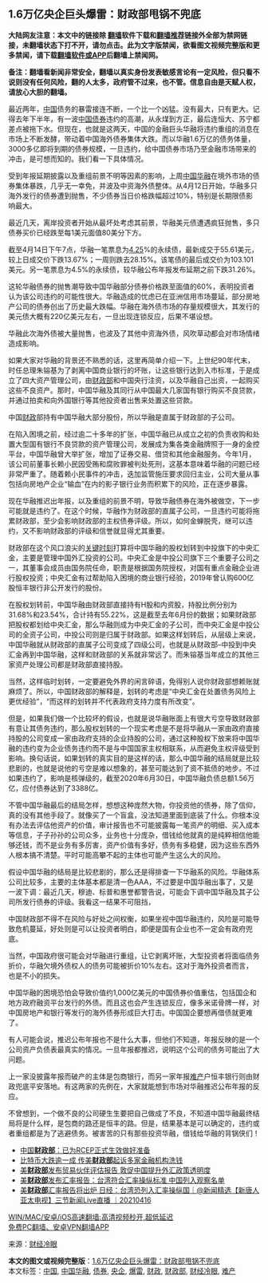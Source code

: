  <h2>1.6万亿央企巨头爆雷：财政部甩锅不兜底</h2> <p class="notice"><b>大陆网友注意：本文中的链接除 <a href="https://github.com/bannedbook/fanqiang" >翻墙</a>软件下载和<a href="https://github.com/killgcd/justmysocks/blob/master/README.md">翻墙推荐</a>链接外全部为禁网链接，未翻墙状态下打不开，请勿点击。此为文字版禁闻，欲看图文视频完整版和更多禁闻，请下载<a href="https://github.com/bannedbook/fanqiang">翻墙软件或APP</a>后翻墙上禁闻网。</p><p>备注：翻墙看新闻非常安全，翻墙以真实身份发表敏感言论有一定风险，但只看不说则没有任何风险，翻的人太多，政府管不过来，也不管。信息自由是天赋人权，请放心大胆的翻墙。</b></p>  <div class="entry"> <p>最近两年，<span class='wp_keywordlink_affiliate'><a href="https://www.bannedbook.org/" title="中国" target="_blank">中国</a></span>债务的暴雷接连不断，一个比一个凶猛。没有最大，只有更大。记得去年下半年，有一波<a href="https://www.bannedbook.org/bnews/tag/%E4%B8%AD%E5%9B%BD/" class="st_tag internal_tag" rel="tag" title="标签 中国 下的日志">中国</a><a href="https://www.bannedbook.org/bnews/tag/%E5%80%BA%E5%88%B8/" class="st_tag internal_tag" rel="tag" title="标签 债券 下的日志">债券</a>违约的高潮，从永煤到方正，最后连恒大、苏宁都差点被拖下水。但现在，也就是这两天，中国的金融巨头华融将违约重组的消息在市场上不断发酵，带动着中国海外债券集体大跌。而以华融1.6万亿的债务体量，3000多亿即将到期的债券规模，一旦违约，给中国债券市场乃至金融市场带来的冲击，是可想而知的。我们看一下具体情况。</p> <p>受到年报延期披露以及重组前景不明等因素的影响，上周<a href="https://www.bannedbook.org/bnews/tag/%E4%B8%AD%E5%9B%BD%E5%8D%8E%E8%9E%8D/" class="st_tag internal_tag" rel="tag" title="标签 中国华融 下的日志">中国华融</a>在境外市场的债券集体暴跌，几乎无一幸免，并波及中资海外债整体。从4月12日开始，华融多只海外发行的债券遭到抛售，不少债券当日价格跌幅超过10%，特别是长期限债影响最大。</p> <p>最近几天，离岸投资者开始从最坏处考虑其前景，华融美元债遭遇疯狂抛售，多只债券买价已经跌至每1美元面值80美分下方。</p> <p>截至4月14日下午7点，华融一笔票息为<span class='wp_keywordlink'><a href="https://www.bannedbook.org/forum3/topic15.html" title="1999.4.25中南海事件真相" target="_blank">4.25</a></span>%的永续债，最新成交于55.61美元，较上日成交价下跌13.67%；一周则跌去28.15%。该笔债的最后成交价为103.101美元。另一笔票息为4.5%的永续债，较华融公布年报发布延期之前下跌31.26%。</p> <p>这轮华融债券的抛售潮导致中国华融部分债券价格跌至面值的60%，表明投资者认为该公司违约的可能性很大。华融造成的忧虑已在亚洲信用市场蔓延，部分房地产公司的债券创出了历史最大跌幅。华融在海外债市场的存量规模很大，其发行的美元债大概有220亿美元左右，一旦出现连锁反应，后果不堪设想。</p> <p>华融此次海外债被大量抛售，也波及了其他中资海外债，风吹草动都会对市场情绪造成影响。</p>  <p>如果大家对华融的背景还不熟悉的话，这里再简单介绍一下。上世纪90年代末，时任总理朱镕基为了剥离中国商业银行的坏账，让这些银行达到入市标准，于是成立了四大资产管理公司，由<a href="https://www.bannedbook.org/bnews/tag/%E8%B4%A2%E6%94%BF%E9%83%A8/" class="st_tag internal_tag" rel="tag" title="标签 财政部 下的日志">财政部</a>和中国央行注资，以及华融自己出资，一起购买这些不良资产。那时，中国华融及其同行从中国最大几家国有银行购买不良贷款，并通过拍卖和向外国银行等其他投资者出售来处置这些贷款。</p> <p>中国<a href="https://www.bannedbook.org/bnews/tag/%E8%B4%A2%E6%94%BF/" class="st_tag internal_tag" rel="tag" title="标签 财政 下的日志">财政</a>部持有中国华融大部分股份，所以华融是直属于财政部的子公司。</p> <p>在陷入困境之前，经过逾二十多年的扩张，中国华融已从成立之初的负责收购和处置大型国有银行不良贷款的资产管理公司，发展成为集各类金融牌照于一身的金控平台，中国华融曾大举扩张，增加了证券交易、借贷和其他金融服务。今年1月，该公司前董事长赖小民因受贿和腐败罪被判处死刑，这基本意味着华融的问题已经非常严重了。随着赖小民事件的冲击，迭加监管施压要求回归主业，公司大量从事包括向房地产企业“输血”在内的影子银行业务而积累下的风险，正在逐步暴露。</p> <p>现在华融推迟出年报，以及重组的前景不明，导致华融债券在海外被做空，下一步可能就是违约了。在这个时候，华融作为财政部的直属子公司，一旦违约可能将拖累财政部，至少会影响财政部的主权债券评级。所以，如何金蝉脱壳，继可以违约，又不影响财政部的评级和信誉就显得尤其重要。</p> <p>财政部在这个风口浪尖的<span class='wp_keywordlink'><a href="https://www.bannedbook.org/forum2/topic151.html" title="关键时刻：李鹏日记" target="_blank">关键时刻</a></span>打算将中国华融的股权划转到中投旗下的中央汇金，主要是管理中国外汇投资的公司。中央汇金是中投公司旗下三个重要子公司之一，其董事会成员由国务院任命，职责是根据国务院授权，对国有重点金融企业进行股权投资；中央汇金有过帮助陷入困境的商业银行经验，2019年曾认购600亿股恒丰银行非公开发行的股份。</p> <p>在股权划转前，中国华融由财政部直接持有H股和内资股，持股比例分别为31.68%和23.54%，合计持有55.22%，这是截至去年6月份的数据；如果财政部把股权都划给中央汇金，那么华融则成为中央汇金的子公司，而中央汇金是中投公司的全资子公司，中投公司则是归属于财政部。如果这样划转后，从层级上来说，中国华融就从财政部的直属子公司变成了四级公司，也就是从财政部–中投到中央汇金再到中国华融，这样和财政部的关系就非常远了。而朱镕基当年成立的其他三家资产处理公司都是财政部直接持股。</p>  <p>当然，这样临时划转，一定要避免外界的闲言碎语，免得别人说你财政部想赖账就麻烦了。所以，中国财政部的解释是，划转的考虑是“中央汇金在处置债务风险上更优经验”，“而这样的划转并不代表政府支持力度有所改变”。</p> <p>但是，如果我们做一个比较坏的假设，也就是说华融账面上有很大亏空导致财政部有意让其债务违约，那么股权划转的一个现实考虑是不是将华融从一家由政府直接持股的公司变成一家由政府支持的企业持股的公司，通过这种股权下放来将中国华融的违约变为企业债务违约而不是与中国国家主权相联系，从而避免主权评级受到影响。换句话说，如果划转的真实目的是这样的话，那么中国华融的结局就是比较悲剧的，也就是说他的亏空是难以想象的，甚至可能达到了资不抵债的地步。不过如果违约了，影响是核弹级的，截至2020年6月30日，中国华融负债总额1.56万亿，应付债券达到了3388亿。</p> <p>不管中国华融最后的结局怎样，想想这种庞然大物，你投资他的债券，除了信仰，真的没有其他手段了。就像买了一个盲盒，没法知道里面到底装了什么。你根本没有办法去评估他资产的价值，审计报告也不可能披露每一笔资产的明细、买入成本等信息，子子孙孙的公司众多，业务也十分庞杂，借钱给他就真的是纯粹相信他能够还钱，而不是业务有多厉害，资产价值有多好，债务有多稳健，因为这些东西外人根本搞不清楚。平时可能高攀不起的主体也可能产生这么大的风险。</p> <p>假设中国华融的结局是比较悲剧的，那么还是得排查一下华融系的风险。华融体系公司比较多，主要的主体基本都是清一色AAA，不过要是中国华融出事了，又是一波下调：最近几天，穆迪、标普和惠誉都警告说，可能会下调中国华融及其子公司所发行债券的评级。我看这一结果不可阻挡，</p> <p>中国财政部不得不在风险与好处之间权衡，如果坐视中国华融违约，风险是可能导致危机蔓延，好处则是可以让投资者明白，即便是国有企业也不一定会有政府兜底。</p> <p>当然，中国政府很可能会对华融进行重组，让它剥离坏账，大型投资者将面临债务折价，华融欠境外债权人的债务可能被折价10%左右。这对于海外投资者而言，也是不小的损失。</p>  <p>中国华融的困境恐怕会导致价值约1,000亿美元的中国债券价值重估，包括国企和地方政府融资平台发行的外债。而且这也会产生连锁反应，像多米诺骨牌一样，对中国房地产和银行等发行的海外债券形成巨大打击。中国国企要想再借债就更难了。</p> <p>有人可能会说，推迟公布年报也不是什么大事，但他们不知道，年报反映的是一个公司资产负债表最真实的情况。一旦年报都推迟，说明这个公司的债务可能出了大问题。</p> <p>上一家没披露年报而破产的主体是包商银行，而另一家年报<a href="https://www.bannedbook.org/bnews/tag/%e9%9a%be%e4%ba%a7/" class="st_tag internal_tag" rel="tag" title="标签 难产 下的日志">难产</a>户恒丰银行则由财政兜底平安落地。有这两家的先例在，大家就能想到市场对华融推迟公布年报的反应。</p> <p>不曾想到，一个做不良的公司硬生生要把自己做成了不良，不知道中国华融最终结局将是什么样，是包商的路还是恒丰的路。但是，结果基本是可以确定的，违约或者重组都是为了逃避债务。被害苦的只有那些投资华融，借钱给华融的背锅侠们！</p> <ul class='op-related-articles' title='相关阅读'> <li><a href='https://www.bannedbook.org/bnews/baitai/20210419/1529402.html' target='_blank'>中国<b>财政部</b>：已为RCEP正式生效做好准备</a></li> <li><a href='https://www.bannedbook.org/bnews/cnnews/20210418/1528978.html' target='_blank'>比特币大跌逾一成 传美<b>财政部</b>起诉多家金融机构洗钱</a></li> <li><a href='https://www.bannedbook.org/bnews/headline/20210417/1527940.html' target='_blank'>美<b>财政部</b>发布贸易伙伴评估报告 敦促中国提升外汇政策透明度</a></li> <li><a href='https://www.bannedbook.org/bnews/headline/20210417/1527883.html' target='_blank'>美<b>财政部</b>发布汇率报告：台湾符合汇率操纵标准 中国列入观察名单</a></li> <li><a href='https://www.bannedbook.org/bnews/bannedvideo/20210416/1527476.html' target='_blank'>美<b>财政部</b>汇率报告将出炉 日经：台湾恐列入汇率操纵国｜@新闻精选【新唐人亚太电视】三节新闻Live直播 ｜20210416</a></li> </ul> <p class="texttj"> <a href="https://github.com/bannedbook/fanqiang/wiki/V2ray%E6%9C%BA%E5%9C%BA" target="_blank">WIN/MAC/安卓/iOS高速翻墙:高清视频秒开,超低延迟</a><br/> <a href="https://github.com/bannedbook/fanqiang/wiki/%E7%A6%81%E9%97%BB%E7%BD%91%E5%AE%89%E5%8D%93%E7%BF%BB%E5%A2%99%E6%96%B0%E9%97%BBAPP" target="_blank">免费PC翻墙、安卓VPN翻墙APP</a></p><p> 来源：<a href="https://www.bannedbook.org/bnews/tag/%e8%b4%a2%e7%bb%8f%e5%86%b7%e7%9c%bc/" class="st_tag internal_tag" rel="tag" title="标签 财经冷眼 下的日志">财经冷眼</a> </p> <a name='sharetosocial'></a>       <div><b>本文的图文或视频完整版</b>：<a href='https://www.bannedbook.org/bnews/finance/20210421/1530791.html'>1.6万亿央企巨头爆雷：财政部甩锅不兜底</a></div>  </div><!--END ENTRY--> <div class="postfooter"> <div>本文标签：<a href="https://www.bannedbook.org/bnews/tag/%E4%B8%AD%E5%9B%BD/" rel="tag">中国</a>, <a href="https://www.bannedbook.org/bnews/tag/%E4%B8%AD%E5%9B%BD%E5%8D%8E%E8%9E%8D/" rel="tag">中国华融</a>, <a href="https://www.bannedbook.org/bnews/tag/%E5%80%BA%E5%88%B8/" rel="tag">债券</a>, <a href="https://www.bannedbook.org/bnews/tag/%e5%a4%ae%e4%bc%81/" rel="tag">央企</a>, <a href="https://www.bannedbook.org/bnews/tag/%E7%88%86%E9%9B%B7/" rel="tag">爆雷</a>, <a href="https://www.bannedbook.org/bnews/tag/%E8%B4%A2%E6%94%BF/" rel="tag">财政</a>, <a href="https://www.bannedbook.org/bnews/tag/%E8%B4%A2%E6%94%BF%E9%83%A8/" rel="tag">财政部</a>, <a href="https://www.bannedbook.org/bnews/tag/%e8%b4%a2%e7%bb%8f%e5%86%b7%e7%9c%bc/" rel="tag">财经冷眼</a>, <a href="https://www.bannedbook.org/bnews/tag/%e9%9a%be%e4%ba%a7/" rel="tag">难产</a></div>  </div><!--END POSTFOOTER--> 